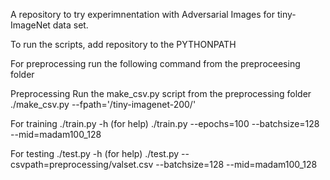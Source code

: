 A repository to try experimnentation with Adversarial Images for tiny-ImageNet data set.

To run the scripts, add repository to the PYTHONPATH

For preprocessing run the following command from the preproceesing folder


Preprocessing
Run the make_csv.py script from the preprocessing folder
./make_csv.py --fpath='<path to>/tiny-imagenet-200/'

For training
./train.py -h (for help)
./train.py --epochs=100 --batchsize=128 --mid=madam100_128


For testing
./test.py -h (for help)
./test.py --csvpath=preprocessing/valset.csv --batchsize=128 --mid=madam100_128



